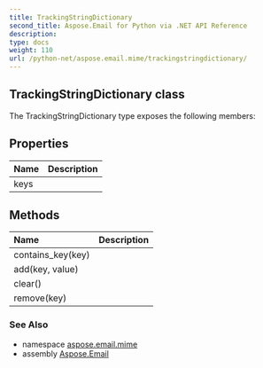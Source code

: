 ```yaml
---
title: TrackingStringDictionary
second_title: Aspose.Email for Python via .NET API Reference
description: 
type: docs
weight: 110
url: /python-net/aspose.email.mime/trackingstringdictionary/
---
```


## TrackingStringDictionary class



The TrackingStringDictionary type exposes the following members:
## Properties
| Name | Description |
| :- | :- |
|keys|  |
## Methods
| Name | Description |
| :- | :- |
|contains_key(key)|  |
|add(key, value)|  |
|clear()|  |
|remove(key)|  |

### See Also

* namespace [aspose.email.mime](/python-net/aspose.email.mime/)
* assembly [Aspose.Email](/python-net/)

